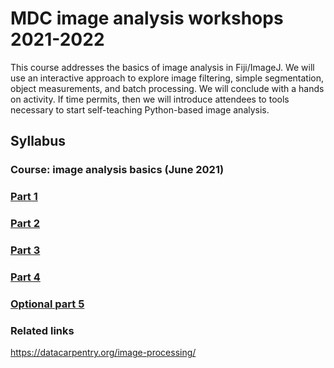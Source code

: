 # MDC image analysis workshops 2021-2022

This course addresses the basics of image analysis in Fiji/ImageJ. We
will use an interactive approach to explore image filtering, simple
segmentation, object measurements, and batch processing. We will
conclude with a hands on activity. If time permits, then we will
introduce attendees to tools necessary to start self-teaching
Python-based image analysis.

## Syllabus

### Course: image analysis basics (June 2021)

### [Part 1](image_analysis_basics_pt1.md)

### [Part 2](image_analysis_basics_pt2.md)

### [Part 3](image_analysis_basics_pt3.md)

### [Part 4](image_analysis_basics_pt4.md)

### [Optional part 5](image_analysis_basics_pt5.md)

### Related links

https://datacarpentry.org/image-processing/
